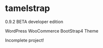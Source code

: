 # tamelstrap

0.9.2 BETA developer edition

WordPress WooCommerce BootStrap4 Theme

Incomplete project!
